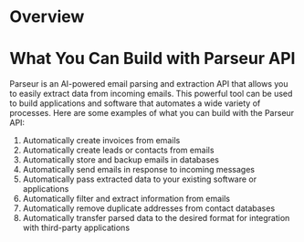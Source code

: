 # Overview

# What You Can Build with Parseur API

Parseur is an AI-powered email parsing and extraction API that allows you to easily extract data from incoming emails. This powerful tool can be used to build applications and software that automates a wide variety of processes. Here are some examples of what you can build with the Parseur API:

1. Automatically create invoices from emails
2. Automatically create leads or contacts from emails
3. Automatically store and backup emails in databases
4. Automatically send emails in response to incoming messages
5. Automatically pass extracted data to your existing software or applications
6. Automatically filter and extract information from emails
7. Automatically remove duplicate addresses from contact databases
8. Automatically transfer parsed data to the desired format for integration with third-party applications
